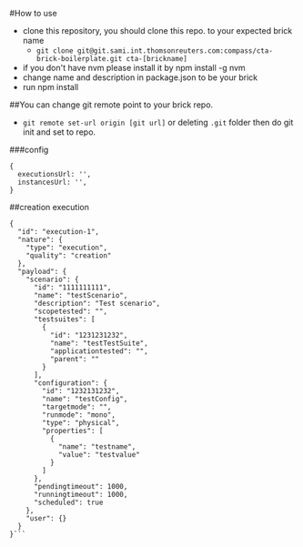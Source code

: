 #How to use
- clone this repository, you should clone this repo. to your expected brick name
  - `git clone git@git.sami.int.thomsonreuters.com:compass/cta-brick-boilerplate.git cta-[brickname]`
- if you don't have nvm please install it by npm install -g nvm
- change name and description in package.json to be your brick
- run npm install

##You can change git remote point to your brick repo.
- `git remote set-url origin [git url]` or deleting `.git` folder then do git init and set to repo.

###config
```
{
  executionsUrl: '',
  instancesUrl: '',
}
```

##creation execution
```
{
  "id": "execution-1",
  "nature": {
    "type": "execution",
    "quality": "creation"
  },
  "payload": {
    "scenario": {
      "id": "1111111111",
      "name": "testScenario",
      "description": "Test scenario",
      "scopetested": "",
      "testsuites": [
        {
          "id": "1231231232",
          "name": "testTestSuite",
          "applicationtested": "",
          "parent": ""
        }
      ],
      "configuration": {
        "id": "1232131232",
        "name": "testConfig",
        "targetmode": "",
        "runmode": "mono",
        "type": "physical",
        "properties": [
          {
            "name": "testname",
            "value": "testvalue"
          }
        ]
      },
      "pendingtimeout": 1000,
      "runningtimeout": 1000,
      "scheduled": true
    },
    "user": {}
  }
}```
